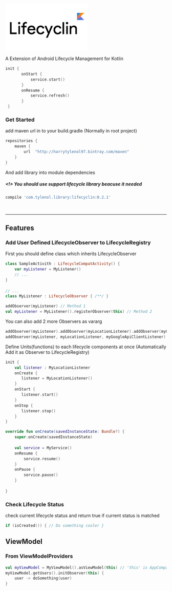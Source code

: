 
!["Lifecyclin"](/assets/lifecyclin-long.png)

A Extension of Android Lifecycle Management for Kotlin

```kotlin
init {
       onStart {
           service.start()
       }
       onResume {
           service.refresh()
       }
 }
```

### Get Started

add maven url in to your build.gradle (Normally in root project)
```groovy
repositories {
    maven {
        url  "http://harrytylenol97.bintray.com/maven"
    }
}
```

And add library into module dependencies
##### <!> You should use support lifecycle library beacuse it needed
```groovy
compile 'com.tylenol.library:lifecyclin:0.2.1'
```

<br/>
<hr/>

## Features
### Add User Defined LifecycleObserver to LifecycleRegistry

First you should define class which inherits LifecycleObserver
```kotlin
class SampleActivith : LifecycleCompatActivity() {
    var myListener = MyListener()
    // ...
}

// ...
class MyListener : LifecycleObserver { /**/ }
```

```kotlin
addObserver(myListener) // Method 1
val myListener = MyListener().registerObserver(this) // Method 2
```

You can also add 2 more Observers as vararg
```kotlin
addObserver(myListener).addObserver(myLocationListener).addObserver(myGoogleApiClientListener)
addObserver(myListener, myLocationListener, myGoogleApiClientListener)
```

Define Units(functions) to each lifecycle components at once (Automatically Add it as Observer to LifecycleRegistry)
```kotlin
init {
    val listener : MyLocationListener
    onCreate { 
       listener = MyLocationListener()     
    }
    onStart { 
       listener.start()
    }
    onStop { 
       listener.stop()
    }
}
```
```kotlin
override fun onCreate(savedInstanceState: Bundle?) {
    super.onCreate(savedInstanceState)
    
    val service = MyService()
    onResume {
        service.resume()
    }
    onPause {
        service.pause()
    }
    
}
```

### Check Lifecycle Status
check current lifecycle status and return true if current status is matched

```kotlin
if (isCreated()) { // Do something cooler }
```

## ViewModel
### From ViewModelProviders
```kotlin
val myViewModel = MyViewModel().asViewModel(this) // 'this' is AppCompatActivity
myViewModel.getUsers().initObserver(this) {
    user -> doSomething(user)
}
```